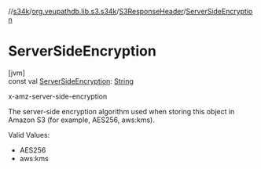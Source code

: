 //[s34k](../../../index.md)/[org.veupathdb.lib.s3.s34k](../index.md)/[S3ResponseHeader](index.md)/[ServerSideEncryption](-server-side-encryption.md)

# ServerSideEncryption

[jvm]\
const val [ServerSideEncryption](-server-side-encryption.md): [String](https://kotlinlang.org/api/latest/jvm/stdlib/kotlin/-string/index.html)

x-amz-server-side-encryption

The server-side encryption algorithm used when storing this object in Amazon S3 (for example, AES256, aws:kms).

Valid Values:

- 
   AES256
- 
   aws:kms
